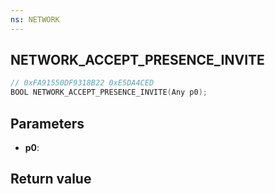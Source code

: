 ```yaml
---
ns: NETWORK
---
```

## NETWORK_ACCEPT_PRESENCE_INVITE

```c
// 0xFA91550DF9318B22 0xE5DA4CED
BOOL NETWORK_ACCEPT_PRESENCE_INVITE(Any p0);
```


## Parameters
* **p0**: 

## Return value
